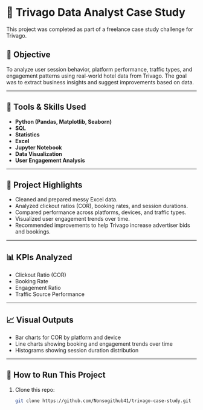 # 🏨 Trivago Data Analyst Case Study
This project was completed as part of a freelance case study challenge for Trivago.

## 📌 Objective
To analyze user session behavior, platform performance, traffic types, and engagement patterns using real-world hotel data from Trivago. The goal was to extract business insights and suggest improvements based on data.

---

## 🧰 Tools & Skills Used
- **Python (Pandas, Matplotlib, Seaborn)**
- **SQL**
- **Statistics**
- **Excel**
- **Jupyter Notebook**
- **Data Visualization**
- **User Engagement Analysis**

---

## 📝 Project Highlights

- Cleaned and prepared messy Excel data.
- Analyzed clickout ratios (COR), booking rates, and session durations.
- Compared performance across platforms, devices, and traffic types.
- Visualized user engagement trends over time.
- Recommended improvements to help Trivago increase advertiser bids and bookings.

---

## 📊 KPIs Analyzed
- Clickout Ratio (COR)
- Booking Rate
- Engagement Ratio
- Traffic Source Performance

---

## 📈 Visual Outputs
- Bar charts for COR by platform and device
- Line charts showing booking and engagement trends over time
- Histograms showing session duration distribution

---

## 🚀 How to Run This Project

1. Clone this repo:
   ```bash
   git clone https://github.com/Nonsogithub41/trivago-case-study.git

